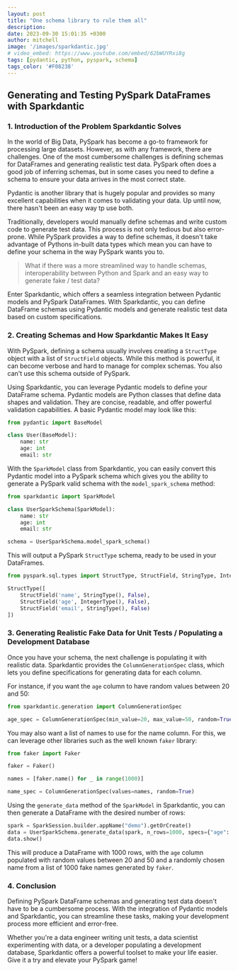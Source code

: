```yaml
---
layout: post
title: "One schema library to rule them all"
description:
date: 2023-09-30 15:01:35 +0300
author: mitchell
image: '/images/sparkdantic.jpg'
# video_embed: https://www.youtube.com/embed/62bWUYRxi8g
tags: [pydantic, python, pyspark, schema]
tags_color: '#F08238'
---
```


## Generating and Testing PySpark DataFrames with Sparkdantic

### 1. Introduction of the Problem Sparkdantic Solves

In the world of Big Data, PySpark has become a go-to framework for processing large datasets. However, as with any 
framework, there are challenges. One of the most cumbersome challenges is defining schemas for DataFrames and generating 
realistic test data. PySpark often does a good job of inferring schemas, but in some cases you need to define a schema
to ensure your data arrives in the most correct state.

Pydantic is another library that is hugely popular and provides so many excellent capabilities when it comes to validating
your data. Up until now, there hasn't been an easy way tp use both. 

Traditionally, developers would manually define schemas and write custom code to generate test data. This process is not
only tedious but also error-prone. While PySpark provides a way to define schemas, it doesn't take advantage of Pythons
in-built data types which mean you can have to define your schema in the way PySpark wants you to.

> What if there was a more streamlined way to handle schemas, interoperability between Python and Spark and an easy way
> to generate fake / test data?

Enter Sparkdantic, which offers a seamless integration between Pydantic models and PySpark DataFrames. With Sparkdantic,
you can define DataFrame schemas using Pydantic models and generate realistic test data based on custom specifications.

### 2. Creating Schemas and How Sparkdantic Makes It Easy

With PySpark, defining a schema usually involves creating a `StructType` object with a list of `StructField` objects. 
While this method is powerful, it can become verbose and hard to manage for complex schemas. You also can't use this 
schema outside of PySpark.

Using Sparkdantic, you can leverage Pydantic models to define your DataFrame schema. Pydantic models are Python classes 
that define data shapes and validation. They are concise, readable, and offer powerful validation capabilities. A basic
Pydantic model may look like this:

```python
from pydantic import BaseModel

class User(BaseModel):
    name: str
    age: int
    email: str
```

With the `SparkModel` class from Sparkdantic, you can easily convert this Pydantic model into a PySpark schema which
gives you the ability to generate a PySpark valid schema with the `model_spark_schema` method:

```python
from sparkdantic import SparkModel

class UserSparkSchema(SparkModel):
    name: str
    age: int
    email: str

schema = UserSparkSchema.model_spark_schema()
```

This will output a PySpark `StructType` schema, ready to be used in your DataFrames.

```python
from pyspark.sql.types import StructType, StructField, StringType, IntegerType

StructType([
    StructField('name', StringType(), False), 
    StructField('age', IntegerType(), False), 
    StructField('email', StringType(), False)
])
```

### 3. Generating Realistic Fake Data for Unit Tests / Populating a Development Database

Once you have your schema, the next challenge is populating it with realistic data. Sparkdantic provides the 
`ColumnGenerationSpec` class, which lets you define specifications for generating data for each column.

For instance, if you want the `age` column to have random values between 20 and 50:

```python
from sparkdantic.generation import ColumnGenerationSpec

age_spec = ColumnGenerationSpec(min_value=20, max_value=50, random=True)
```

You may also want a list of names to use for the name column. For this, we can leverage other libraries such as the well
known `faker` library:

```python
from faker import Faker

faker = Faker()

names = [faker.name() for _ in range(1000)]

name_spec = ColumnGenerationSpec(values=names, random=True)
```

Using the `generate_data` method of the `SparkModel` in Sparkdantic, you can then generate a DataFrame with the desired
number of rows:

```python
spark = SparkSession.builder.appName("demo").getOrCreate()
data = UserSparkSchema.generate_data(spark, n_rows=1000, specs={"age": age_spec, "name": name_spec})
data.show()
```

This will produce a DataFrame with 1000 rows, with the `age` column populated with random values between 20 and 50 and
a randomly chosen name from a list of 1000 fake names generated by `faker`.

### 4. Conclusion

Defining PySpark DataFrame schemas and generating test data doesn't have to be a cumbersome process. With the 
integration of Pydantic models and Sparkdantic, you can streamline these tasks, making your development process more 
efficient and error-free.

Whether you're a data engineer writing unit tests, a data scientist experimenting with data, or a developer populating a
development database, Sparkdantic offers a powerful toolset to make your life easier. Give it a try and elevate your 
PySpark game!
